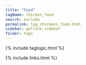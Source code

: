 ```yaml
---
title: "Food"
tagName: chicken_food 
search: exclude
permalink: tag_chickens_food.html
sidebar: galline_sidebar
folder: tags
---
```


{% include taglogic.html %}

{% include links.html %}
